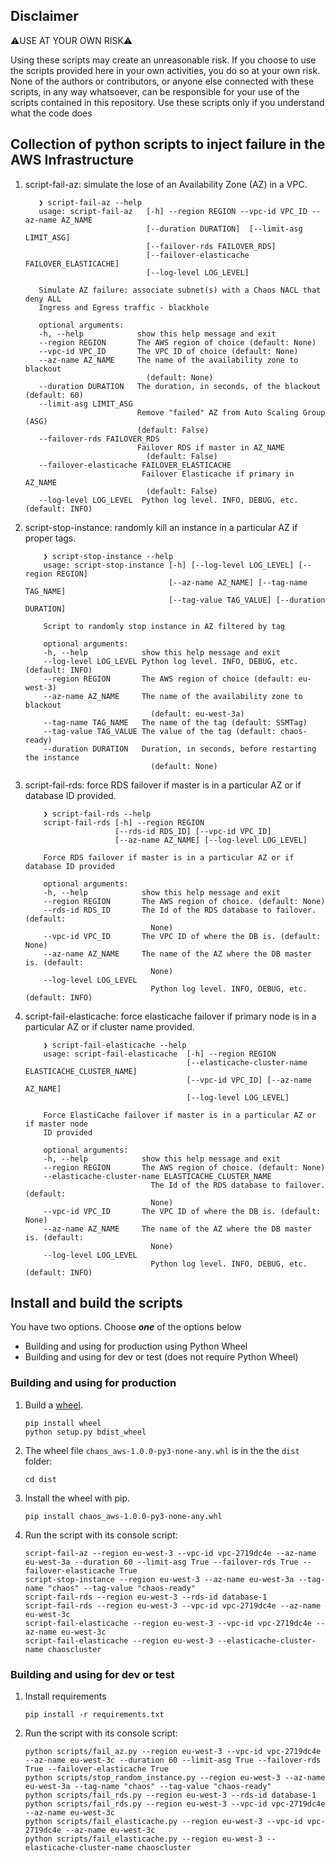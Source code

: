 ## Disclaimer

⚠️USE AT YOUR OWN RISK⚠️

Using these scripts may create an unreasonable risk. If you choose to use the scripts provided here in your own activities, you do so at your own risk.
None of the authors or contributors, or anyone else connected with these scripts, in any way whatsoever, can be responsible for your use of the scripts contained in this repository.
Use these scripts only if you understand what the code does

## Collection of python scripts to inject failure in the AWS Infrastructure

1. script-fail-az: simulate the lose of an Availability Zone (AZ) in a VPC.

     ```shell
        ❯ script-fail-az --help
        usage: script-fail-az   [-h] --region REGION --vpc-id VPC_ID --az-name AZ_NAME
                                [--duration DURATION]  [--limit-asg LIMIT_ASG]
                                [--failover-rds FAILOVER_RDS]
                                [--failover-elasticache FAILOVER_ELASTICACHE]
                                [--log-level LOG_LEVEL]

        Simulate AZ failure: associate subnet(s) with a Chaos NACL that deny ALL
        Ingress and Egress traffic - blackhole

        optional arguments:
        -h, --help            show this help message and exit
        --region REGION       The AWS region of choice (default: None)
        --vpc-id VPC_ID       The VPC ID of choice (default: None)
        --az-name AZ_NAME     The name of the availability zone to blackout
                                (default: None)
        --duration DURATION   The duration, in seconds, of the blackout (default: 60)
        --limit-asg LIMIT_ASG
                              Remove "failed" AZ from Auto Scaling Group (ASG)
                              (default: False)
        --failover-rds FAILOVER_RDS
                              Failover RDS if master in AZ_NAME
                                (default: False)
        --failover-elasticache FAILOVER_ELASTICACHE
                               Failover Elasticache if primary in AZ_NAME
                                (default: False)
        --log-level LOG_LEVEL  Python log level. INFO, DEBUG, etc. (default: INFO)
    ```

2. script-stop-instance: randomly kill an instance in a particular AZ if proper tags.

    ```shell
        ❯ script-stop-instance --help
        usage: script-stop-instance [-h] [--log-level LOG_LEVEL] [--region REGION]
                                    [--az-name AZ_NAME] [--tag-name TAG_NAME]
                                    [--tag-value TAG_VALUE] [--duration DURATION]

        Script to randomly stop instance in AZ filtered by tag

        optional arguments:
        -h, --help            show this help message and exit
        --log-level LOG_LEVEL Python log level. INFO, DEBUG, etc. (default: INFO)
        --region REGION       The AWS region of choice (default: eu-west-3)
        --az-name AZ_NAME     The name of the availability zone to blackout
                                (default: eu-west-3a)
        --tag-name TAG_NAME   The name of the tag (default: SSMTag)
        --tag-value TAG_VALUE The value of the tag (default: chaos-ready)
        --duration DURATION   Duration, in seconds, before restarting the instance
                                (default: None)
    ```

3. script-fail-rds: force RDS failover if master is in a particular AZ or if database ID provided.

    ```shell
        ❯ script-fail-rds --help
        script-fail-rds [-h] --region REGION
                        [--rds-id RDS_ID] [--vpc-id VPC_ID]
                        [--az-name AZ_NAME] [--log-level LOG_LEVEL]

        Force RDS failover if master is in a particular AZ or if database ID provided

        optional arguments:
        -h, --help            show this help message and exit
        --region REGION       The AWS region of choice. (default: None)
        --rds-id RDS_ID       The Id of the RDS database to failover. (default:
                                None)
        --vpc-id VPC_ID       The VPC ID of where the DB is. (default: None)
        --az-name AZ_NAME     The name of the AZ where the DB master is. (default:
                                None)
        --log-level LOG_LEVEL
                                Python log level. INFO, DEBUG, etc. (default: INFO)
    ```

4. script-fail-elasticache: force elasticache failover if primary node is in a particular AZ or if cluster name provided.

    ```shell
        ❯ script-fail-elasticache --help
        usage: script-fail-elasticache  [-h] --region REGION
                                        [--elasticache-cluster-name ELASTICACHE_CLUSTER_NAME]
                                        [--vpc-id VPC_ID] [--az-name AZ_NAME]
                                        [--log-level LOG_LEVEL]

        Force ElastiCache failover if master is in a particular AZ or if master node
        ID provided

        optional arguments:
        -h, --help            show this help message and exit
        --region REGION       The AWS region of choice. (default: None)
        --elasticache-cluster-name ELASTICACHE_CLUSTER_NAME
                                The Id of the RDS database to failover. (default:
                                None)
        --vpc-id VPC_ID       The VPC ID of where the DB is. (default: None)
        --az-name AZ_NAME     The name of the AZ where the DB master is. (default:
                                None)
        --log-level LOG_LEVEL
                                Python log level. INFO, DEBUG, etc. (default: INFO)
    ```

## Install and build the scripts

You have two options. Choose _**one**_ of the options below

* Building and using for production using Python Wheel
* Building and using for dev or test (does not require Python Wheel)

### Building and using for production

1. Build a [wheel][wheel].

   ```shell
   pip install wheel
   python setup.py bdist_wheel
   ```

1. The wheel file `chaos_aws-1.0.0-py3-none-any.whl` is in the the `dist` folder:

   ```shell
   cd dist
   ```

1. Install the wheel with pip.

   ```shell
   pip install chaos_aws-1.0.0-py3-none-any.whl
   ```

1. Run the script with its console script:

   ```shell
   script-fail-az --region eu-west-3 --vpc-id vpc-2719dc4e --az-name eu-west-3a --duration 60 --limit-asg True --failover-rds True --failover-elasticache True
   script-stop-instance --region eu-west-3 --az-name eu-west-3a --tag-name "chaos" --tag-value "chaos-ready"
   script-fail-rds --region eu-west-3 --rds-id database-1
   script-fail-rds --region eu-west-3 --vpc-id vpc-2719dc4e --az-name eu-west-3c
   script-fail-elasticache --region eu-west-3 --vpc-id vpc-2719dc4e --az-name eu-west-3c
   script-fail-elasticache --region eu-west-3 --elasticache-cluster-name chaoscluster
   ```

### Building and using for dev or test

1. Install requirements

   ```shell
   pip install -r requirements.txt
   ```

1. Run the script with its console script:

   ```shell
   python scripts/fail_az.py --region eu-west-3 --vpc-id vpc-2719dc4e --az-name eu-west-3c --duration 60 --limit-asg True --failover-rds True --failover-elasticache True
   python scripts/stop_random_instance.py --region eu-west-3 --az-name eu-west-3a --tag-name "chaos" --tag-value "chaos-ready"
   python scripts/fail_rds.py --region eu-west-3 --rds-id database-1
   python scripts/fail_rds.py --region eu-west-3 --vpc-id vpc-2719dc4e --az-name eu-west-3c
   python scripts/fail_elasticache.py --region eu-west-3 --vpc-id vpc-2719dc4e --az-name eu-west-3c
   python scripts/fail_elasticache.py --region eu-west-3 --elasticache-cluster-name chaoscluster
   ```

[wheel]: http://pythonwheels.com
